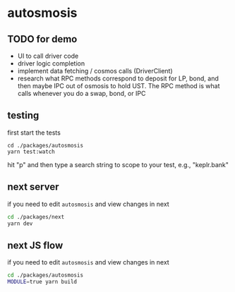 # autosmosis

## TODO for demo

- UI to call driver code
- driver logic completion
- implement data fetching / cosmos calls (DriverClient)
- research what RPC methods correspond to deposit for LP, bond, and then maybe IPC out of osmosis to hold UST. The RPC method is what calls whenever you do a swap, bond, or IPC

## testing

first start the tests

```
cd ./packages/autosmosis
yarn test:watch
```

hit "p" and then type a search string to scope to your test, e.g., "keplr.bank"

## next server

if you need to edit `autosmosis` and view changes in next

```sh
cd ./packages/next
yarn dev
```

## next JS flow

if you need to edit `autosmosis` and view changes in next

```sh
cd ./packages/autosmosis
MODULE=true yarn build
```
